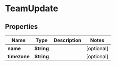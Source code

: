 

# TeamUpdate


## Properties

Name | Type | Description | Notes
------------ | ------------- | ------------- | -------------
**name** | **String** |  |  [optional]
**timezone** | **String** |  |  [optional]



